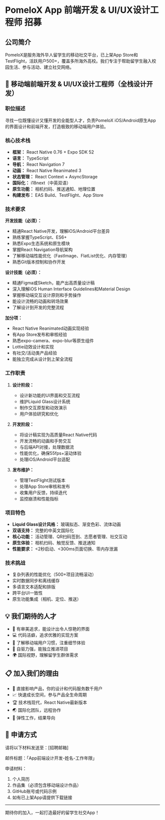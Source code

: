 # PomeloX App 前端开发 & UI/UX设计工程师 招募

## 公司简介
PomeloX是服务海外华人留学生的移动社交平台，已上架App Store和TestFlight，活跃用户500+，覆盖多所海外高校。我们专注于帮助留学生融入校园生活、参与活动、建立社交网络。

## 🚀 移动端前端开发 & UI/UX设计工程师（全栈设计开发）

### 职位描述
寻找一位既懂设计又懂开发的全能型人才，负责PomeloX iOS/Android原生App的界面设计和前端开发，打造极致的移动端用户体验。

### 核心技术栈
- **框架：** React Native 0.76 + Expo SDK 52
- **语言：** TypeScript
- **导航：** React Navigation 7
- **动画：** React Native Reanimated 3
- **状态管理：** React Context + AsyncStorage
- **国际化：** i18next（中英双语）
- **原生功能：** 相机扫码、推送通知、地理位置
- **构建发布：** EAS Build、TestFlight、App Store

### 技术要求

**开发技能（必须）：**
- 精通React Native开发，理解iOS/Android平台差异
- 熟练掌握TypeScript、ES6+
- 熟悉Expo生态系统和原生模块
- 掌握React Navigation导航架构
- 了解移动端性能优化（FastImage、FlatList优化、内存管理）
- 熟悉Git版本控制和协作开发

**设计技能（必须）：**
- 精通Figma或Sketch，能产出高质量设计稿
- 深入理解iOS Human Interface Guidelines和Material Design
- 掌握移动端交互设计原则和手势操作
- 能设计流畅的动画和转场效果
- 了解设计到开发的完整流程

**加分项：**
- React Native Reanimated动画实现经验
- 有App Store发布和审核经验
- 熟悉expo-camera、expo-blur等原生组件
- Lottie动效设计和实现
- 有社交/活动类产品经验
- 能独立完成从设计到上架全流程

### 工作职责

1. **设计阶段：**
   - 设计新功能的UI界面和交互流程
   - 维护Liquid Glass设计系统
   - 制作交互原型和动效演示
   - 用户体验研究和优化

2. **开发阶段：**
   - 将设计稿实现为高质量React Native代码
   - 开发流畅的动画和手势交互
   - 与后端API对接，处理数据流
   - 性能优化，确保55fps+滚动体验
   - 处理iOS/Android平台适配

3. **发布维护：**
   - 管理TestFlight测试版本
   - 处理App Store审核和发布
   - 收集用户反馈，持续迭代
   - 监控崩溃和性能指标

### 项目特色
- **Liquid Glass设计风格：** 玻璃拟态、渐变色彩、流体动画
- **双语支持：** 完整的中英文国际化
- **核心功能：** 活动管理、QR扫码签到、志愿者管理、社交互动
- **原生体验：** 相机扫码、触觉反馈、推送通知
- **性能要求：** <2秒启动、<300ms页面切换、零内存泄漏

### 技术挑战
- 复杂列表的性能优化（500+项目流畅滚动）
- 实时数据同步和离线缓存
- 多语言文本适配和排版
- 跨平台UI一致性
- 原生功能集成（相机、定位、推送）

## 💡 我们期待的人才

- 🎨 有审美追求，能设计出令人惊艳的界面
- 💻 代码洁癖，追求优雅的实现方案
- 📱 了解移动端用户习惯，注重细节体验
- 🚀 自驱力强，能独立推进项目
- 🌍 国际视野，理解留学生群体需求

## 📋 加入我们的理由

- 🎯 直接影响产品，你的设计和代码服务数千用户
- 📈 快速成长空间，参与产品全生命周期
- 🏆 技术栈现代，React Native最新版本
- 🌏 国际化团队，远程协作
- 💼 弹性工作，结果导向

## 📮 申请方式

请将以下材料发送至：[招聘邮箱]

邮件标题：「App前端设计开发-姓名-工作年限」

申请材料：
1. 个人简历
2. 作品集（必须包含移动端设计作品）
3. GitHub账号或代码示例
4. 如有已上架App请提供下载链接

---

期待你的加入，一起打造最好的留学生社交App！